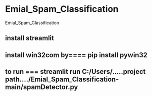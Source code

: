 # Emial_Spam_Classification
Emial_Spam_Classification

## install streamlit
## install win32com by==== pip install pywin32
## to run === streamlit run C:/Users/.....project path..../Emial_Spam_Classification-main/spamDetector.py
